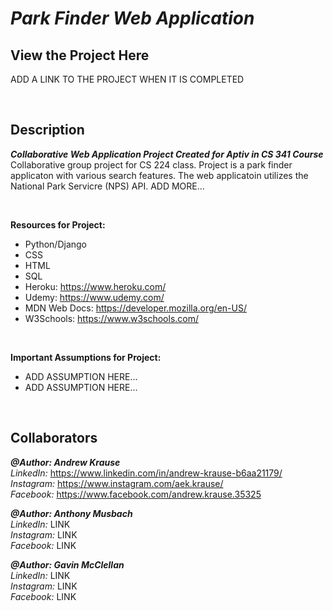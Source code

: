# *Park Finder Web Application*
## View the Project Here 
ADD A LINK TO THE PROJECT WHEN IT IS COMPLETED

<p>&nbsp;</p>

## Description
**_Collaborative Web Application Project Created for Aptiv in CS 341 Course_** <br/>
Collaborative group project for CS 224 class. Project is a park finder applicaton with various search features. The web applicatoin utilizes the National Park Servicre (NPS) API. ADD MORE...
<p>&nbsp;</p>

**Resources for Project:**
- Python/Django
- CSS
- HTML
- SQL
- Heroku: https://www.heroku.com/
- Udemy: https://www.udemy.com/
- MDN Web Docs: https://developer.mozilla.org/en-US/
- W3Schools: https://www.w3schools.com/
<p>&nbsp;</p>

**Important Assumptions for Project:**
- ADD ASSUMPTION HERE...
- ADD ASSUMPTION HERE...
<p>&nbsp;</p>

## Collaborators

**_@Author: Andrew Krause_** <br/>
*LinkedIn:* https://www.linkedin.com/in/andrew-krause-b6aa21179/ <br/>
*Instagram:* https://www.instagram.com/aek.krause/ <br/>
*Facebook:* https://www.facebook.com/andrew.krause.35325 <br/>

**_@Author: Anthony Musbach_** <br/>
*LinkedIn:* LINK <br/>
*Instagram:* LINK <br/>
*Facebook:* LINK <br/>

**_@Author: Gavin McClellan_** <br/>
*LinkedIn:* LINK <br/>
*Instagram:* LINK <br/>
*Facebook:* LINK <br/>

